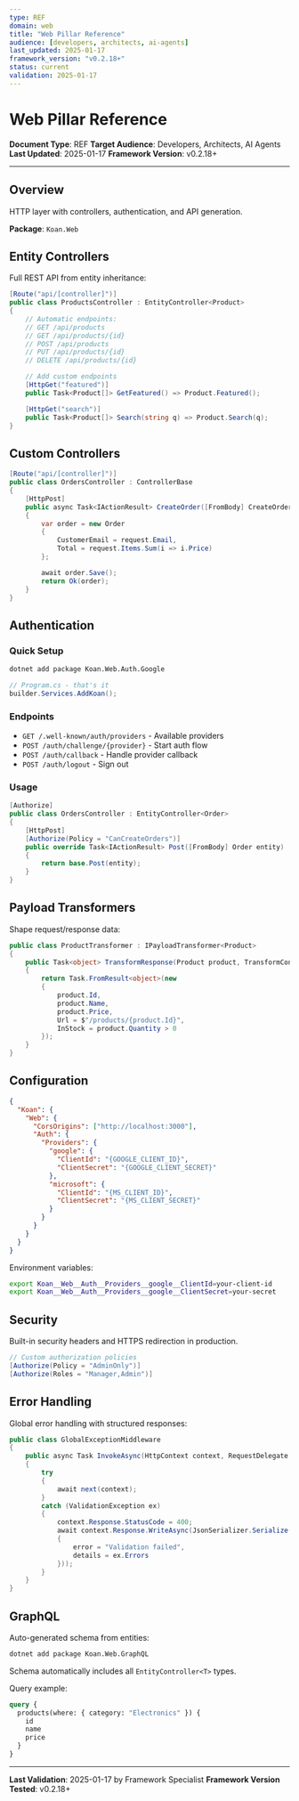 ```yaml
---
type: REF
domain: web
title: "Web Pillar Reference"
audience: [developers, architects, ai-agents]
last_updated: 2025-01-17
framework_version: "v0.2.18+"
status: current
validation: 2025-01-17
---
```


# Web Pillar Reference

**Document Type**: REF
**Target Audience**: Developers, Architects, AI Agents
**Last Updated**: 2025-01-17
**Framework Version**: v0.2.18+

---

## Overview

HTTP layer with controllers, authentication, and API generation.

**Package**: `Koan.Web`

## Entity Controllers

Full REST API from entity inheritance:

```csharp
[Route("api/[controller]")]
public class ProductsController : EntityController<Product>
{
    // Automatic endpoints:
    // GET /api/products
    // GET /api/products/{id}
    // POST /api/products
    // PUT /api/products/{id}
    // DELETE /api/products/{id}

    // Add custom endpoints
    [HttpGet("featured")]
    public Task<Product[]> GetFeatured() => Product.Featured();

    [HttpGet("search")]
    public Task<Product[]> Search(string q) => Product.Search(q);
}
```

## Custom Controllers

```csharp
[Route("api/[controller]")]
public class OrdersController : ControllerBase
{
    [HttpPost]
    public async Task<IActionResult> CreateOrder([FromBody] CreateOrderRequest request)
    {
        var order = new Order
        {
            CustomerEmail = request.Email,
            Total = request.Items.Sum(i => i.Price)
        };

        await order.Save();
        return Ok(order);
    }
}
```

## Authentication

### Quick Setup

```bash
dotnet add package Koan.Web.Auth.Google
```

```csharp
// Program.cs - that's it
builder.Services.AddKoan();
```

### Endpoints

- `GET /.well-known/auth/providers` - Available providers
- `POST /auth/challenge/{provider}` - Start auth flow
- `POST /auth/callback` - Handle provider callback
- `POST /auth/logout` - Sign out

### Usage

```csharp
[Authorize]
public class OrdersController : EntityController<Order>
{
    [HttpPost]
    [Authorize(Policy = "CanCreateOrders")]
    public override Task<IActionResult> Post([FromBody] Order entity)
    {
        return base.Post(entity);
    }
}
```

## Payload Transformers

Shape request/response data:

```csharp
public class ProductTransformer : IPayloadTransformer<Product>
{
    public Task<object> TransformResponse(Product product, TransformContext context)
    {
        return Task.FromResult<object>(new
        {
            product.Id,
            product.Name,
            product.Price,
            Url = $"/products/{product.Id}",
            InStock = product.Quantity > 0
        });
    }
}
```

## Configuration

```json
{
  "Koan": {
    "Web": {
      "CorsOrigins": ["http://localhost:3000"],
      "Auth": {
        "Providers": {
          "google": {
            "ClientId": "{GOOGLE_CLIENT_ID}",
            "ClientSecret": "{GOOGLE_CLIENT_SECRET}"
          },
          "microsoft": {
            "ClientId": "{MS_CLIENT_ID}",
            "ClientSecret": "{MS_CLIENT_SECRET}"
          }
        }
      }
    }
  }
}
```

Environment variables:
```bash
export Koan__Web__Auth__Providers__google__ClientId=your-client-id
export Koan__Web__Auth__Providers__google__ClientSecret=your-secret
```

## Security

Built-in security headers and HTTPS redirection in production.

```csharp
// Custom authorization policies
[Authorize(Policy = "AdminOnly")]
[Authorize(Roles = "Manager,Admin")]
```

## Error Handling

Global error handling with structured responses:

```csharp
public class GlobalExceptionMiddleware
{
    public async Task InvokeAsync(HttpContext context, RequestDelegate next)
    {
        try
        {
            await next(context);
        }
        catch (ValidationException ex)
        {
            context.Response.StatusCode = 400;
            await context.Response.WriteAsync(JsonSerializer.Serialize(new
            {
                error = "Validation failed",
                details = ex.Errors
            }));
        }
    }
}
```

## GraphQL

Auto-generated schema from entities:

```bash
dotnet add package Koan.Web.GraphQL
```

Schema automatically includes all `EntityController<T>` types.

Query example:
```graphql
query {
  products(where: { category: "Electronics" }) {
    id
    name
    price
  }
}
```

---

**Last Validation**: 2025-01-17 by Framework Specialist
**Framework Version Tested**: v0.2.18+